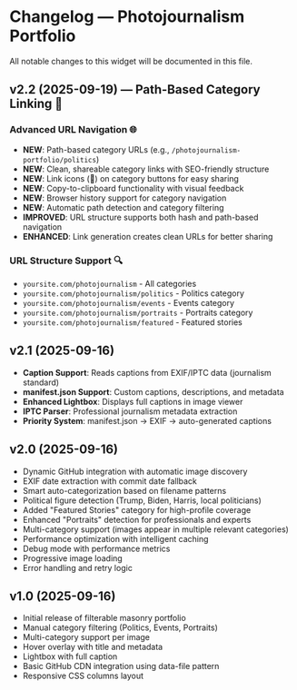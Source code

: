 # Changelog — Photojournalism Portfolio

All notable changes to this widget will be documented in this file.

## v2.2 (2025-09-19) — Path-Based Category Linking 🔗
### Advanced URL Navigation 🌐
- **NEW**: Path-based category URLs (e.g., `/photojournalism-portfolio/politics`)
- **NEW**: Clean, shareable category links with SEO-friendly structure
- **NEW**: Link icons (🔗) on category buttons for easy sharing
- **NEW**: Copy-to-clipboard functionality with visual feedback
- **NEW**: Browser history support for category navigation
- **NEW**: Automatic path detection and category filtering
- **IMPROVED**: URL structure supports both hash and path-based navigation
- **ENHANCED**: Link generation creates clean URLs for better sharing

### URL Structure Support 🔍
- `yoursite.com/photojournalism` - All categories
- `yoursite.com/photojournalism/politics` - Politics category
- `yoursite.com/photojournalism/events` - Events category  
- `yoursite.com/photojournalism/portraits` - Portraits category
- `yoursite.com/photojournalism/featured` - Featured stories

## v2.1 (2025-09-16)
- **Caption Support**: Reads captions from EXIF/IPTC data (journalism standard)
- **manifest.json Support**: Custom captions, descriptions, and metadata
- **Enhanced Lightbox**: Displays full captions in image viewer
- **IPTC Parser**: Professional journalism metadata extraction
- **Priority System**: manifest.json → EXIF → auto-generated captions

## v2.0 (2025-09-16)
- Dynamic GitHub integration with automatic image discovery
- EXIF date extraction with commit date fallback
- Smart auto-categorization based on filename patterns
- Political figure detection (Trump, Biden, Harris, local politicians)
- Added "Featured Stories" category for high-profile coverage
- Enhanced "Portraits" detection for professionals and experts
- Multi-category support (images appear in multiple relevant categories)
- Performance optimization with intelligent caching
- Debug mode with performance metrics
- Progressive image loading
- Error handling and retry logic

## v1.0 (2025-09-16)
- Initial release of filterable masonry portfolio
- Manual category filtering (Politics, Events, Portraits)
- Multi-category support per image
- Hover overlay with title and metadata
- Lightbox with full caption
- Basic GitHub CDN integration using data-file pattern
- Responsive CSS columns layout
